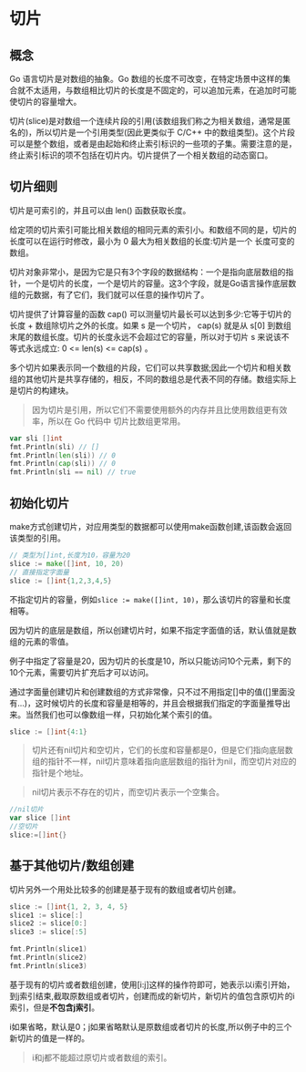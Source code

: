 # 切片
## 概念
Go 语言切片是对数组的抽象。Go 数组的长度不可改变，在特定场景中这样的集合就不太适用，与数组相比切片的长度是不固定的，可以追加元素，在追加时可能使切片的容量增大。

切片(slice)是对数组一个连续片段的引用(该数组我们称之为相关数组，通常是匿名的)，所以切片是一个引用类型(因此更类似于 C/C++ 中的数组类型)。这个片段可以是整个数组，或者是由起始和终止索引标识的一些项的子集。需要注意的是，终止索引标识的项不包括在切片内。切片提供了一个相关数组的动态窗口。

## 切片细则
切片是可索引的，并且可以由 len() 函数获取长度。

给定项的切片索引可能比相关数组的相同元素的索引小。和数组不同的是，切片的长度可以在运行时修改，最小为 0 最大为相关数组的长度:切片是一个 长度可变的数组。

切片对象非常小，是因为它是只有3个字段的数据结构：一个是指向底层数组的指针，一个是切片的长度，一个是切片的容量。这3个字段，就是Go语言操作底层数组的元数据，有了它们，我们就可以任意的操作切片了。

切片提供了计算容量的函数 cap() 可以测量切片最长可以达到多少:它等于切片的长度 + 数组除切片之外的长度。如果 s 是一个切片， cap(s) 就是从 s[0] 到数组末尾的数组长度。切片的长度永远不会超过它的容量，所以对于切片 s 来说该不等式永远成立: 0 <= len(s) <= cap(s) 。

多个切片如果表示同一个数组的片段，它们可以共享数据;因此一个切片和相关数组的其他切片是共享存储的，相反，不同的数组总是代表不同的存储。数组实际上是切片的构建块。

> 因为切片是引用，所以它们不需要使用额外的内存并且比使用数组更有效率，所以在 Go 代码中 切片比数组更常用。

```go
var sli []int
fmt.Println(sli) // []
fmt.Println(len(sli)) // 0
fmt.Println(cap(sli)) // 0
fmt.Println(sli == nil) // true
```
## 初始化切片
make方式创建切片，对应用类型的数据都可以使用make函数创建,该函数会返回该类型的引用。
```go
// 类型为[]int,长度为10，容量为20
slice := make([]int, 10, 20)
// 直接指定字面量
slice := []int{1,2,3,4,5}
```
不指定切片的容量，例如`slice := make([]int, 10)`，那么该切片的容量和长度相等。

因为切片的底层是数组，所以创建切片时，如果不指定字面值的话，默认值就是数组的元素的零值。

例子中指定了容量是20，因为切片的长度是10，所以只能访问10个元素，剩下的10个元素，需要切片扩充后才可以访问。

通过字面量创建切片和创建数组的方式非常像，只不过不用指定[]中的值([]里面没有...)，这时候切片的长度和容量是相等的，并且会根据我们指定的字面量推导出来。当然我们也可以像数组一样，只初始化某个索引的值。
```go
slice := []int{4:1}
```

> 切片还有nil切片和空切片，它们的长度和容量都是0，但是它们指向底层数组的指针不一样，nil切片意味着指向底层数组的指针为nil，而空切片对应的指针是个地址。

> nil切片表示不存在的切片，而空切片表示一个空集合。
```go
//nil切片
var slice []int
//空切片
slice:=[]int{}
```

## 基于其他切片/数组创建
切片另外一个用处比较多的创建是基于现有的数组或者切片创建。
```go
slice := []int{1, 2, 3, 4, 5}
slice1 := slice[:]
slice2 := slice[0:]
slice3 := slice[:5]
 
fmt.Println(slice1)
fmt.Println(slice2)
fmt.Println(slice3)
```

基于现有的切片或者数组创建，使用[i:j]这样的操作符即可，她表示以i索引开始，到j索引结束,截取原数组或者切片，创建而成的新切片，新切片的值包含原切片的i索引，但是**不包含j索引**。

i如果省略，默认是0；j如果省略默认是原数组或者切片的长度,所以例子中的三个新切片的值是一样的。

> i和j都不能超过原切片或者数组的索引。